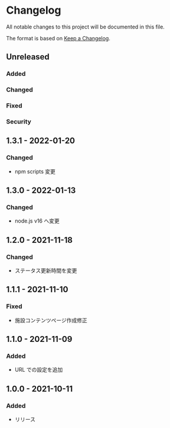 # Changelog

All notable changes to this project will be documented in this file.

The format is based on [Keep a Changelog](http://keepachangelog.com/).

## Unreleased

### Added

### Changed

### Fixed

### Security

## 1.3.1 - 2022-01-20

### Changed

-   npm scripts 変更

## 1.3.0 - 2022-01-13

### Changed

-   node.js v16 へ変更

## 1.2.0 - 2021-11-18

### Changed

-   ステータス更新時間を変更

## 1.1.1 - 2021-11-10

### Fixed

-   施設コンテンツページ作成修正

## 1.1.0 - 2021-11-09

### Added

-   URL での設定を追加

## 1.0.0 - 2021-10-11

### Added

-   リリース
